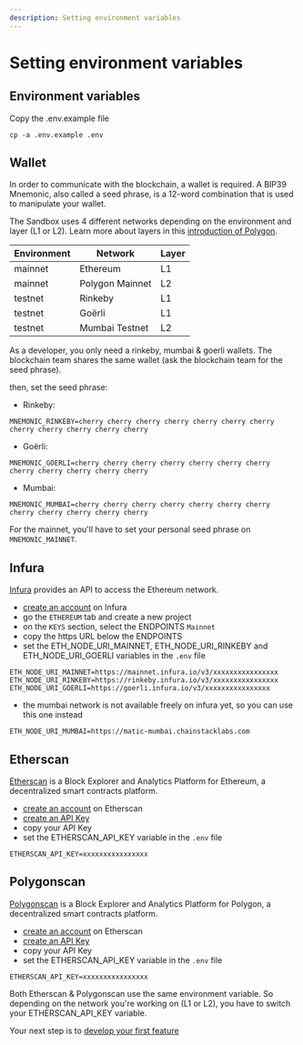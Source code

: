 ```yaml
---
description: Setting environment variables
---
```


# Setting environment variables

## Environment variables

Copy the .env.example file
```shell
cp -a .env.example .env
```

## Wallet

In order to communicate with the blockchain, a wallet is required.
A BIP39 Mnemonic, also called a seed phrase, is a 12-word combination that is used to manipulate your wallet.

The Sandbox uses 4 different networks depending on the environment and layer (L1 or L2). Learn more about layers in this [introduction of Polygon](../topics/polygon/polygon.md).

| Environment | Network | Layer |
|-------------|---------|-------|
| mainnet | Ethereum | L1 |
| mainnet | Polygon Mainnet | L2 |
| testnet | Rinkeby | L1 |
| testnet | Goërli | L1 |
| testnet | Mumbai Testnet | L2 |

As a developer, you only need a rinkeby, mumbai & goerli wallets. The blockchain team shares the same wallet (ask the blockchain team for the seed phrase).

then, set the seed phrase:

- Rinkeby:
```shell
MNEMONIC_RINKEBY=cherry cherry cherry cherry cherry cherry cherry cherry cherry cherry cherry cherry
```

- Goërli:
```shell
MNEMONIC_GOERLI=cherry cherry cherry cherry cherry cherry cherry cherry cherry cherry cherry cherry
```

- Mumbai:
```shell
MNEMONIC_MUMBAI=cherry cherry cherry cherry cherry cherry cherry cherry cherry cherry cherry cherry
```

For the mainnet, you'll have to set your personal seed phrase on `MNEMONIC_MAINNET`.

## Infura

[Infura](https://infura.io) provides an API to access the Ethereum network.

- [create an account](https://infura.io/register) on Infura
- go the `ETHEREUM` tab and create a new project
- on the `KEYS` section, select the ENDPOINTS `Mainnet`
- copy the https URL below the ENDPOINTS
- set the ETH_NODE_URI_MAINNET, ETH_NODE_URI_RINKEBY and ETH_NODE_URI_GOERLI variables in the `.env` file
```shell
ETH_NODE_URI_MAINNET=https://mainnet.infura.io/v3/xxxxxxxxxxxxxxxx
ETH_NODE_URI_RINKEBY=https://rinkeby.infura.io/v3/xxxxxxxxxxxxxxxx
ETH_NODE_URI_GOERLI=https://goerli.infura.io/v3/xxxxxxxxxxxxxxxx
```
- the mumbai network is not available freely on infura yet, so you can use this one instead
```shell
ETH_NODE_URI_MUMBAI=https://matic-mumbai.chainstacklabs.com
```

## Etherscan

[Etherscan](https://etherscan.io/) is a Block Explorer and Analytics Platform for Ethereum, a decentralized smart contracts platform.

- [create an account](https://etherscan.io/register) on Etherscan
- [create an API Key](https://etherscan.io/myapikey)
- copy your API Key
- set the ETHERSCAN_API_KEY variable in the `.env` file
```shell
ETHERSCAN_API_KEY=xxxxxxxxxxxxxxxx
```

## Polygonscan

[Polygonscan](https://polygonscan.com/) is a Block Explorer and Analytics Platform for Polygon, a decentralized smart contracts platform.

- [create an account](https://polygonscan.com/register) on Etherscan
- [create an API Key](https://polygonscan.com/myapikey)
- copy your API Key
- set the ETHERSCAN_API_KEY variable in the `.env` file
```shell
ETHERSCAN_API_KEY=xxxxxxxxxxxxxxxx
```

Both Etherscan & Polygonscan use the same environment variable. So depending on the network you're working on (L1 or L2), you have to switch your ETHERSCAN_API_KEY variable.

Your next step is to [develop your first feature](../tutorials/developing-first-feature.md)
